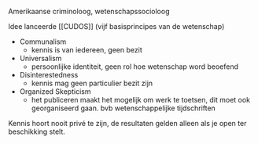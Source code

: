 Amerikaanse criminoloog, wetenschapssocioloog

Idee lanceerde [[CUDOS]] (vijf basisprincipes van de wetenschap)
- Communalism
	- kennis is van iedereen, geen bezit
- Universalism
	- persoonlijke identiteit, geen rol hoe wetenschap word beoefend
- Disinterestedness
	- kennis mag geen particulier bezit zijn
- Organized Skepticism
	- het publiceren maakt het mogelijk om werk te toetsen, dit moet ook georganiseerd gaan. bvb wetenschappelijke tijdschriften

Kennis hoort nooit privé te zijn, de resultaten gelden alleen als je open ter beschikking stelt.


